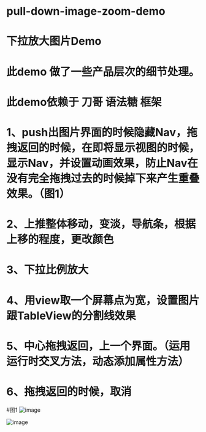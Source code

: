 # pull-down-image-zoom-demo
# 下拉放大图片Demo

# 此demo 做了一些产品层次的细节处理。

# 此demo依赖于 刀哥 语法糖 框架

# 1、push出图片界面的时候隐藏Nav，拖拽返回的时候，在即将显示视图的时候，显示Nav，并设置动画效果，防止Nav在没有完全拖拽过去的时候掉下来产生重叠效果。（图1）
# 2、上推整体移动，变淡，导航条，根据上移的程度，更改颜色
# 3、下拉比例放大
# 4、用view取一个屏幕点为宽，设置图片跟TableView的分割线效果
# 5、中心拖拽返回，上一个界面。（运用运行时交叉方法，动态添加属性方法）
# 6、拖拽返回的时候，取消

#图1
![image](http://github.com/kaqijiang/pull-down-image-zoom-demo/raw/master/image_folder/demo.png)

![image](http://github.com/kaqijiang/pull-down-image-zoom-demo/raw/master/image_folder/demo1.gif)
